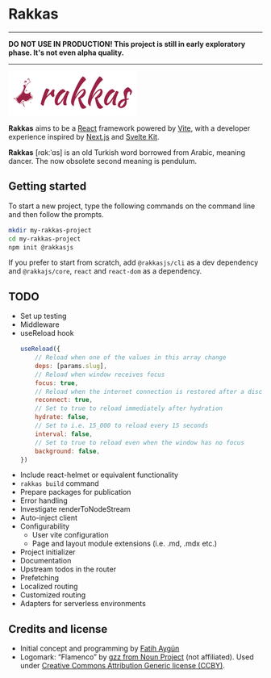 # Rakkas

---

**DO NOT USE IN PRODUCTION! This project is still in early exploratory phase. It's not even alpha quality.**

---

![](shared-assets/logo.png)

**Rakkas** aims to be a [React](https://reactjs.org) framework powered by [Vite](https://vitejs.dev), with a developer experience inspired by [Next.js](https://nextjs.org) and [Svelte Kit](https://kit.svelte.dev).

**Rakkas** [ɾɑkːˈɑs] is an old Turkish word borrowed from Arabic, meaning dancer. The now obsolete second meaning is pendulum.

## Getting started
To start a new project, type the following commands on the command line and then follow the prompts.

```sh
mkdir my-rakkas-project
cd my-rakkas-project
npm init @rakkasjs
```

If you prefer to start from scratch, add `@rakkasjs/cli` as a dev dependency and `@rakkajs/core`, `react` and `react-dom` as a dependency.




## TODO

- Set up testing
- Middleware
- useReload hook
	```js
	useReload({
		// Reload when one of the values in this array change
		deps: [params.slug],
		// Reload when window receives focus
		focus: true,
		// Reload when the internet connection is restored after a disconnection
		reconnect: true,
		// Set to true to reload immediately after hydration
		hydrate: false,
		// Set to i.e. 15_000 to reload every 15 seconds
		interval: false,
		// Set to true to reload even when the window has no focus
		background: false,
	})
	```
- Include react-helmet or equivalent functionality
- `rakkas build` command
- Prepare packages for publication
- Error handling
- Investigate renderToNodeStream
- Auto-inject client
- Configurability
  - User vite configuration
  - Page and layout module extensions (i.e. .md, .mdx etc.)
- Project initializer
- Documentation
- Upstream todos in the router
- Prefetching
- Localized routing
- Customized routing
- Adapters for serverless environments

## Credits and license
- Initial concept and programming by [Fatih Aygün](https://github.com/cyco130)
- Logomark: “Flamenco” by [gzz from Noun Project](https://thenounproject.com/term/flamenco/111303/) (not affiliated). Used under [Creative Commons Attribution Generic license (CCBY)](https://creativecommons.org/licenses/by/2.0/).
